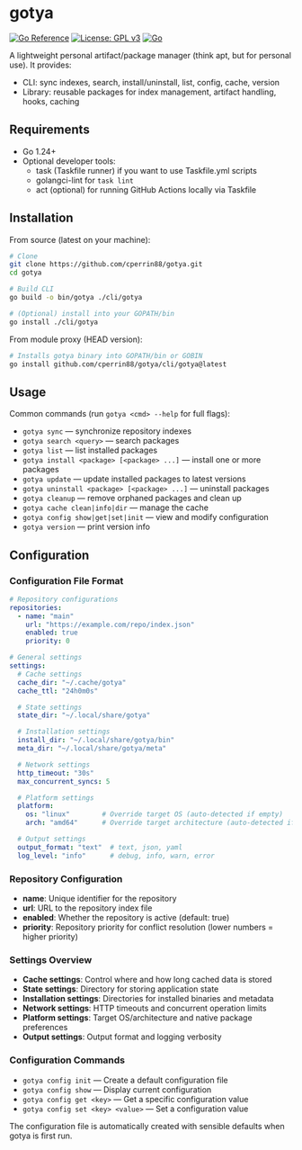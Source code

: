 # gotya

[![Go Reference](https://pkg.go.dev/badge/github.com/cperrin88/gotya.svg)](https://pkg.go.dev/github.com/cperrin88/gotya)
[![License: GPL v3](https://img.shields.io/badge/License-GPLv3-blue.svg)](https://www.gnu.org/licenses/gpl-3.0)
[![Go](https://github.com/cperrin88/gotya/actions/workflows/go.yml/badge.svg)](https://github.com/cperrin88/gotya/actions/workflows/go.yml)

A lightweight personal artifact/package manager (think apt, but for personal use). It provides:
- CLI: sync indexes, search, install/uninstall, list, config, cache, version
- Library: reusable packages for index management, artifact handling, hooks, caching

## Requirements

- Go 1.24+
- Optional developer tools:
  - task (Taskfile runner) if you want to use Taskfile.yml scripts
  - golangci-lint for `task lint`
  - act (optional) for running GitHub Actions locally via Taskfile

## Installation

From source (latest on your machine):

```bash
# Clone
git clone https://github.com/cperrin88/gotya.git
cd gotya

# Build CLI
go build -o bin/gotya ./cli/gotya

# (Optional) install into your GOPATH/bin
go install ./cli/gotya
```

From module proxy (HEAD version):

```bash
# Installs gotya binary into GOPATH/bin or GOBIN
go install github.com/cperrin88/gotya/cli/gotya@latest
```

## Usage

Common commands (run `gotya <cmd> --help` for full flags):

- `gotya sync` — synchronize repository indexes
- `gotya search <query>` — search packages
- `gotya list` — list installed packages
- `gotya install <package> [<package> ...]` — install one or more packages
- `gotya update` — update installed packages to latest versions
- `gotya uninstall <package> [<package> ...]` — uninstall packages
- `gotya cleanup` — remove orphaned packages and clean up
- `gotya cache clean|info|dir` — manage the cache
- `gotya config show|get|set|init` — view and modify configuration
- `gotya version` — print version info

## Configuration

### Configuration File Format

```yaml
# Repository configurations
repositories:
  - name: "main"
    url: "https://example.com/repo/index.json"
    enabled: true
    priority: 0

# General settings
settings:
  # Cache settings
  cache_dir: "~/.cache/gotya"
  cache_ttl: "24h0m0s"

  # State settings
  state_dir: "~/.local/share/gotya"

  # Installation settings
  install_dir: "~/.local/share/gotya/bin"
  meta_dir: "~/.local/share/gotya/meta"

  # Network settings
  http_timeout: "30s"
  max_concurrent_syncs: 5

  # Platform settings
  platform:
    os: "linux"        # Override target OS (auto-detected if empty)
    arch: "amd64"      # Override target architecture (auto-detected if empty)

  # Output settings
  output_format: "text"  # text, json, yaml
  log_level: "info"      # debug, info, warn, error
```

### Repository Configuration

- **name**: Unique identifier for the repository
- **url**: URL to the repository index file
- **enabled**: Whether the repository is active (default: true)
- **priority**: Repository priority for conflict resolution (lower numbers = higher priority)

### Settings Overview

- **Cache settings**: Control where and how long cached data is stored
- **State settings**: Directory for storing application state
- **Installation settings**: Directories for installed binaries and metadata
- **Network settings**: HTTP timeouts and concurrent operation limits
- **Platform settings**: Target OS/architecture and native package preferences
- **Output settings**: Output format and logging verbosity

### Configuration Commands

- `gotya config init` — Create a default configuration file
- `gotya config show` — Display current configuration
- `gotya config get <key>` — Get a specific configuration value
- `gotya config set <key> <value>` — Set a configuration value

The configuration file is automatically created with sensible defaults when gotya is first run.
